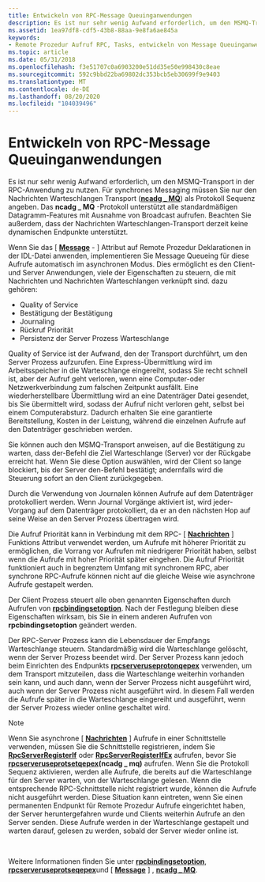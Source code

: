```yaml
---
title: Entwickeln von RPC-Message Queuinganwendungen
description: Es ist nur sehr wenig Aufwand erforderlich, um den MSMQ-Transport in der RPC-Anwendung zu nutzen.
ms.assetid: 1ea97df8-cdf5-43b8-88aa-9e8fa6ae845a
keywords:
- Remote Prozedur Aufruf RPC, Tasks, entwickeln von Message Queuinganwendungen
ms.topic: article
ms.date: 05/31/2018
ms.openlocfilehash: f3e51707c0a6903200e51dd35e50e998430c8eae
ms.sourcegitcommit: 592c9bbd22ba69802dc353bcb5eb30699f9e9403
ms.translationtype: MT
ms.contentlocale: de-DE
ms.lasthandoff: 08/20/2020
ms.locfileid: "104039496"
---
```

# <a name="developing-rpc-message-queuing-applications"></a>Entwickeln von RPC-Message Queuinganwendungen

Es ist nur sehr wenig Aufwand erforderlich, um den MSMQ-Transport in der RPC-Anwendung zu nutzen. Für synchrones Messaging müssen Sie nur den Nachrichten Warteschlangen Transport ([**ncadg \_ MQ**](/windows/desktop/Midl/ncadg-mq)) als Protokoll Sequenz angeben. Das **ncadg \_ MQ** -Protokoll unterstützt alle standardmäßigen Datagramm-Features mit Ausnahme von Broadcast aufrufen. Beachten Sie außerdem, dass der Nachrichten Warteschlangen-Transport derzeit keine dynamischen Endpunkte unterstützt.

Wenn Sie das \[ [**Message**](/windows/desktop/Midl/message) - \] Attribut auf Remote Prozedur Deklarationen in der IDL-Datei anwenden, implementieren Sie Message Queueing für diese Aufrufe automatisch im asynchronen Modus. Dies ermöglicht es den Client-und Server Anwendungen, viele der Eigenschaften zu steuern, die mit Nachrichten und Nachrichten Warteschlangen verknüpft sind. dazu gehören:

-   Quality of Service
-   Bestätigung der Bestätigung
-   Journaling
-   Rückruf Priorität
-   Persistenz der Server Prozess Warteschlange

Quality of Service ist der Aufwand, den der Transport durchführt, um den Server Prozess aufzurufen. Eine Express-Übermittlung wird im Arbeitsspeicher in die Warteschlange eingereiht, sodass Sie recht schnell ist, aber der Aufruf geht verloren, wenn eine Computer-oder Netzwerkverbindung zum falschen Zeitpunkt ausfällt. Eine wiederherstellbare Übermittlung wird an eine Datenträger Datei gesendet, bis Sie übermittelt wird, sodass der Aufruf nicht verloren geht, selbst bei einem Computerabsturz. Dadurch erhalten Sie eine garantierte Bereitstellung, Kosten in der Leistung, während die einzelnen Aufrufe auf den Datenträger geschrieben werden.

Sie können auch den MSMQ-Transport anweisen, auf die Bestätigung zu warten, dass der-Befehl die Ziel Warteschlange (Server) vor der Rückgabe erreicht hat. Wenn Sie diese Option auswählen, wird der Client so lange blockiert, bis der Server den-Befehl bestätigt; andernfalls wird die Steuerung sofort an den Client zurückgegeben.

Durch die Verwendung von Journalen können Aufrufe auf dem Datenträger protokolliert werden. Wenn Journal Vorgänge aktiviert ist, wird jeder-Vorgang auf dem Datenträger protokolliert, da er an den nächsten Hop auf seine Weise an den Server Prozess übertragen wird.

Die Aufruf Priorität kann in Verbindung mit dem RPC- \[ [**Nachrichten**](/windows/desktop/Midl/message) \] Funktions Attribut verwendet werden, um Aufrufe mit höherer Priorität zu ermöglichen, die Vorrang vor Aufrufen mit niedrigerer Priorität haben, selbst wenn die Aufrufe mit hoher Priorität später eingehen. Die Aufruf Priorität funktioniert auch in begrenztem Umfang mit synchronem RPC, aber synchrone RPC-Aufrufe können nicht auf die gleiche Weise wie asynchrone Aufrufe gestapelt werden.

Der Client Prozess steuert alle oben genannten Eigenschaften durch Aufrufen von [**rpcbindingsetoption**](/windows/desktop/api/Rpcdce/nf-rpcdce-rpcbindingsetoption). Nach der Festlegung bleiben diese Eigenschaften wirksam, bis Sie in einem anderen Aufrufen von **rpcbindingsetoption** geändert werden.

Der RPC-Server Prozess kann die Lebensdauer der Empfangs Warteschlange steuern. Standardmäßig wird die Warteschlange gelöscht, wenn der Server Prozess beendet wird. Der Server Prozess kann jedoch beim Einrichten des Endpunkts [**rpcserveruseprotonqepex**](/windows/desktop/api/Rpcdce/nf-rpcdce-rpcserveruseprotseqepex) verwenden, um dem Transport mitzuteilen, dass die Warteschlange weiterhin vorhanden sein kann, und auch dann, wenn der Server Prozess nicht ausgeführt wird, auch wenn der Server Prozess nicht ausgeführt wird. In diesem Fall werden die Aufrufe später in die Warteschlange eingereiht und ausgeführt, wenn der Server Prozess wieder online geschaltet wird.

> [!Note]  
> Wenn Sie asynchrone \[ [**Nachrichten**](/windows/desktop/Midl/message) \] Aufrufe in einer Schnittstelle verwenden, müssen Sie die Schnittstelle registrieren, indem Sie [**RpcServerRegisterIf**](/windows/desktop/api/Rpcdce/nf-rpcdce-rpcserverregisterif) oder [**RpcServerRegisterIfEx**](/windows/desktop/api/Rpcdce/nf-rpcdce-rpcserverregisterifex) aufrufen, bevor Sie [**rpcserveruseprotsetqepex**](/windows/desktop/api/Rpcdce/nf-rpcdce-rpcserveruseprotseqepex)**(ncadg \_ mq)** aufrufen. Wenn Sie die Protokoll Sequenz aktivieren, werden alle Aufrufe, die bereits auf die Warteschlange für den Server warten, von der Warteschlange gelesen. Wenn die entsprechende RPC-Schnittstelle nicht registriert wurde, können die Aufrufe nicht ausgeführt werden. Diese Situation kann eintreten, wenn Sie einen permanenten Endpunkt für Remote Prozedur Aufrufe eingerichtet haben, der Server heruntergefahren wurde und Clients weiterhin Aufrufe an den Server senden. Diese Aufrufe werden in der Warteschlange gestapelt und warten darauf, gelesen zu werden, sobald der Server wieder online ist.

 

Weitere Informationen finden Sie unter [**rpcbindingsetoption**](/windows/desktop/api/Rpcdce/nf-rpcdce-rpcbindingsetoption), [**rpcserveruseprotseqepex**](/windows/desktop/api/Rpcdce/nf-rpcdce-rpcserveruseprotseqepex)und \[ [**Message**](/windows/desktop/Midl/message) \] , [**ncadg \_ MQ**](/windows/desktop/Midl/ncadg-mq).

 

 